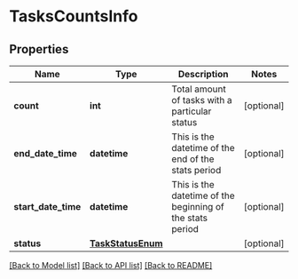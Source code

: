 # TasksCountsInfo

## Properties
Name | Type | Description | Notes
------------ | ------------- | ------------- | -------------
**count** | **int** | Total amount of tasks with a particular status | [optional] 
**end_date_time** | **datetime** | This is the datetime of the end of the stats period | [optional] 
**start_date_time** | **datetime** | This is the datetime of the beginning of the stats period | [optional] 
**status** | [**TaskStatusEnum**](TaskStatusEnum.md) |  | [optional] 

[[Back to Model list]](../README.md#documentation-for-models) [[Back to API list]](../README.md#documentation-for-api-endpoints) [[Back to README]](../README.md)


